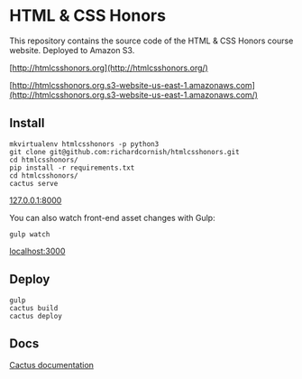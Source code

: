# HTML & CSS Honors

This repository contains the source code of the HTML & CSS Honors course website. Deployed to Amazon S3.

[http://htmlcsshonors.org](http://htmlcsshonors.org/)

[http://htmlcsshonors.org.s3-website-us-east-1.amazonaws.com](http://htmlcsshonors.org.s3-website-us-east-1.amazonaws.com/)

## Install

```
mkvirtualenv htmlcsshonors -p python3
git clone git@github.com:richardcornish/htmlcsshonors.git
cd htmlcsshonors/
pip install -r requirements.txt
cd htmlcsshonors/
cactus serve
```

[127.0.0.1:8000](http://127.0.0.1:8000/)

You can also watch front-end asset changes with Gulp:

```
gulp watch
```

[localhost:3000](http://localhost:3000/)

## Deploy

```
gulp
cactus build
cactus deploy
```

## Docs

[Cactus documentation](https://github.com/koenbok/cactus)